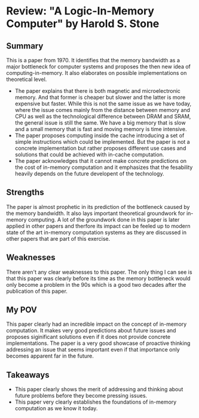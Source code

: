 # Review: "A Logic-In-Memory Computer" by Harold S. Stone

## Summary

This is a paper from 1970. It identifies that the memory bandwidth as a major bottleneck for computer systems and proposes the then new idea of computing-in-memory. It also elaborates on possible implementations on theoretical level.
- The paper explains that there is both magnetic and microelectronic memory. And that former is cheaper but slower and the latter is more expensive but faster. While this is not the same issue as we have today, where the issue comes mainly from the distance between memory and CPU as well as the technological difference between DRAM and SRAM, the general issue is still the same. We have a big memory that is slow and a small memory that is fast and moving memory is time intensive.
- The paper proposes computing inside the cache introducing a set of simple instructions which could be implemented. But the paper is not a concrete implementation but rather proposes different use cases and solutions that could be achieved with in-cache computation.
- The paper acknowledges that it cannot make concrete predictions on the cost of in-memory computation and it emphasizes that the fesability heavily depends on the future developent of the technology.

## Strengths

The paper is almost prophetic in its prediction of the bottleneck caused by the memory bandwidth. It also lays important theoretical groundwork for in-memory computing. A lot of the groundwork done in this paper is later applied in other papers and therfore its impact can be feeled up to modern state of the art in-memory computation systems as they are discussed in other papers that are part of this exercise.

## Weaknesses

There aren't any clear weaknesses to this paper. The only thing I can see is that this paper was clearly before its time as the memory bottleneck would only become a problem in the 90s which is a good two decades after the publication of this paper.

## My POV

This paper clearly had an incredible impact on the concept of in-memory computation. It makes very good predictions about future issues and proposes siginificant solutions even if it does not provide concrete implementations. The paper is a very good showcase of proactive thinking addressing an issue that seems important even if that importance only becomes apparent far in the future.

## Takeaways

- This paper clearly shows the merit of addressing and thinking about future problems before they become pressing issues.
- This paper very clearly establishes the foundations of in-memory computation as we know it today.
